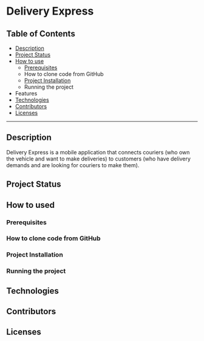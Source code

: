 # Delivery Express

## Table of Contents

* [Description](#description)
* [Project Status](#project-status)
* [How to use](#how-to-used)
  + [Prerequisites](#prerequisites)
  +  How to clone code from GitHub
  + [Project Installation](#project-installation)
  + Running the project
* Features
* [Technologies](#technologies)
* [Contributors](#contributors)
* [Licenses](#licenses)

---
## Description
Delivery Express is a mobile application that connects couriers (who own the vehicle and want to make deliveries) to customers (who have delivery demands and are looking for couriers to make them).

## Project Status

## How to used

### Prerequisites

### How to clone code from GitHub

### Project Installation

### Running the project
## Technologies


## Contributors

## Licenses
